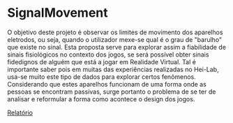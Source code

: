 # SignalMovement

O objetivo deste projeto é observar os limites de movimento dos aparelhos eletrodos, ou seja, quando o utilizador mexe-se qual é o grau de "barulho" que existe no sinal.
Esta proposta serve para explorar assim a fiabilidade de sinais fisiológicos no contexto dos jogos, se será possível obter sinais fidedignos de alguém que está a jogar em Realidade Virtual. Tal é importante saber pois em muitas das experiências realizadas no Hei-Lab, usa-se muito este tipo de dados para explorar certos fenômenos. Considerando que estes aparelhos funcionam de uma forma onde as pessoas se encontram passivas, surge portanto o problema de se ter de analisar e reformular a forma como acontece o design dos jogos.



[Relatório](https://docs.google.com/document/d/1XbWUqBEa3CzgM4YccHDHZdWe9UJXD-Kg2wQayFMih6k/edit?usp=sharing)
